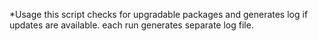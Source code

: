*Usage
	this script checks for upgradable packages and generates log if updates are available.
	each run generates separate log file.
